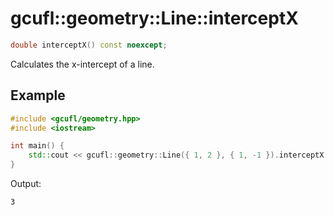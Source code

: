 # gcufl::geometry::Line::interceptX
```cpp
double interceptX() const noexcept;
```
Calculates the x-intercept of a line.
## Example
```cpp
#include <gcufl/geometry.hpp>
#include <iostream>

int main() {
	std::cout << gcufl::geometry::Line({ 1, 2 }, { 1, -1 }).interceptX() << '\n';
}
```
Output:
```
3
```
